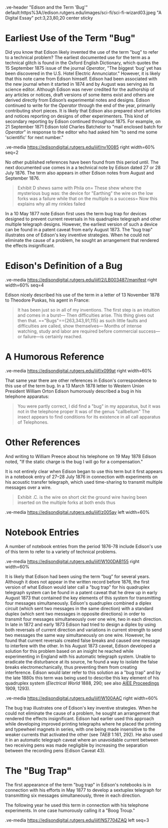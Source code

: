 .ve-header "Edison and the Term 'Bug'" default:https%3A//edison.rutgers.edu/images/sci-fi/sci-fi-wizard03.jpeg "A Digital Essay" pct:3,23,80,20 center sticky

# Earliest Use of the Term "Bug"

Did you know that Edison likely invented the use of the term "bug" to refer to a technical problem? The earliest documented use for the term as a technical glitch is found in the Oxford English Dictionary, which quotes the 15 September 1875 issue of the journal *Operator*, "The biggest ‘bug’ yet has been discovered in the U.S. Hotel Electric Annunciator." However, it is likely that this note came from Edison himself. Edison had been associated with the new journal when it started in 1874 and by August was serving as its science editor.  Although Edison was never credited for the authorship of any articles or notices, draft versions of some items exist and others are derived directly from Edison’s experimental notes and designs. Edison continued to write for the *Operator* through the end of the year, primarily contributing short pieces. It is likely that Edison also prepared short articles and notices reporting on designs of other experimenters. This kind of secondary reporting by Edison continued throughout 1875. For example, on 21 September 1871 Edison told Charles Batchelor to "mail enclosed batch for *Operator*" in response to the editor who had asked him "to send me some 'scientific' for next number."

.ve-media https://edisondigital.rutgers.edu/iiif/nv10085 right width=60% seq=2

No other published references have been found from this period until. The next documented use comes in a a technical note by Edison dated 27 or 28 July 1876. The term also appears in other Edison notes from August and September 1876.

> Exhibit D shews same with Phila on= These shew where the mysterious bug was: the device for "Earthing" the wire on the low forks was a failure while that on the multiple is a success= Now this explains why all my rinkles failed

In a 10 May 1877 note Edison first uses the term bug trap for devices designed to prevent current reversals in his quadruplex telegraph and other multiple telegraph designs. However, the earliest version of such a device can be found in a patent caveat from early August 1873. The "bug trap" illustrates one of Edison's key inventive strategies. When he could not eliminate the cause of a problem, he sought an arrangement that rendered the effects insignificant.

# Edison's Definition of a Bug

.ve-media https://edisondigital.rutgers.edu/iiif/2/LB003487/manifest right width=60% seq=4

Edison nicely described his use of the term in a letter of 13 November 1878 to Theodore Puskas, his agent in France:

> It has been just so in all of my inventions. The first step is an intuition and comes in a burst— Then difficulties arise. This thing gives out then that. =="Bugs"=={263,343,91,115} as such little faults and difficulties are called, show themselves— Months of intense watching, study and labor are required before commercial success—or failure—is certainly reached.

# A Humorous Reference

.ve-media https://edisondigital.rutgers.edu/iiif/x099at right width=60%

That same year there are other references in Edison's correspondence to this use of the term bug. In a 13 March 1878 letter to Western Union President William Orton Edison humorously described a bug in his telephone apparatus:

> You were partly correct, I did find a "bug" in my apparatus, but it was not in the telephone proper It was of the genus "callbellum" The insect appears to find conditions for its existence in all call apparatus of Telephones.

# Other References

And writing to William Preece about his telephone on 19 May 1878 Edison noted, "If the static charge is the bug I will go for a compensation."

It is not entirely clear when Edison began to use this term but it first appears in a notebook entry of 27–28 July 1876 in connection with experiments on his acoustic transfer telegraph, which used time-sharing to transmit multiple messages over a wire. 

> Exhibit .C. is the wire on short ckt the ground wire having been inserted on the multiple forks at both ends thus

.ve-media https://edisondigital.rutgers.edu/iiif/z005ay left width=60%

# Notebook Entries

A number of notebook entries from the period 1876-78 include Edison's use of this term to refer to a variety of technical problems.

.ve-media https://edisondigital.rutgers.edu/iiif/W100DAB155 right width=60%

It is likely that Edison had been using the term “bug” for several years. Although it does not appear in the written record before 1876, the first version of what Edison would later call a "bug trap" for his quadruplex telegraph system can be found in a patent caveat that he drew up in early August 1873 that contained the key elements of this system for transmitting four messages simultaneously. Edison's quadruplex combined a diplex circuit (which sent two messages in the same direction) with a standard duplex (which sent two messages in opposite directions) in order to transmit four messages simultaneously over one wire, two in each direction. In late in 1872 and early 1873 Edison had tried to design a diplex by using both reversals of current direction and variations in current strength to send two messages the same way simultaneously on one wire. However, he found that current reversals created false breaks and caused one message to interfere with the other. In his August 1873 caveat, Edison developed a solution for this problem based on an insight he reached while experimenting in England with his automatic telegraph system. Unable to eradicate the disturbance at its source, he found a way to isolate the false breaks electromechanically, thus preventing them from creating interference. Edison would later refer to this solution as a "bug trap" and by the late 1880s this term was being used to describe this key element of his quadruplex system (*Electrical World* 1888, 290; see also [AIEE Proceedings](https://books.google.com/books?id=4eM2AQAAMAAJ&pg=PA1293#v=onepage&q&f=false) 1909, 1293). 

.ve-media https://edisondigital.rutgers.edu/iiif/W100AAC right width=60%

The bug trap illustrates one of Edison's key inventive strategies. When he could not eliminate the cause of a problem, he sought an arrangement that rendered the effects insignificant. Edison had earlier used this approach while developing improved printing telegraphs where he placed the printing and typewheel magnets in series, with one being made insensitive to the weaker currents that activated the other (see *TAEB* 1:161, 292). He also used it in an automatic telegraph caveat where an unavoidable current between two receiving pens was made negligible by increasing the separation between the recording pens (Edison Caveat 43).

# The "Bug Trap"

The first appearance of the term "bug trap" in Edison's notebooks is in connection with his efforts in May 1877 to develop a sextuplex telegraph for transmitting six messages simultaneously, three in each direction. 

The following year he used this term in connection with his telephone experiments. In one case humorously calling it a "Boog Troup."

.ve-media https://edisondigital.rutgers.edu/iiif/NS7704ZAQ left seq=3 

